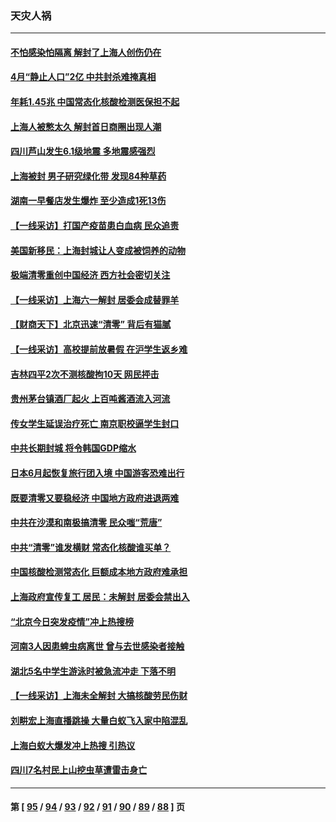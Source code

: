 ### 天灾人祸
---
#### [不怕感染怕隔离 解封了上海人创伤仍在](../../pages/ncid280/n13750182.md) 
#### [4月“静止人口”2亿 中共封杀难掩真相](../../pages/ncid280/n13750226.md) 
#### [年耗1.45兆 中国常态化核酸检测医保担不起](../../pages/ncid280/n13750242.md) 
#### [上海人被憋太久 解封首日商圈出现人潮](../../pages/ncid280/n13750125.md) 
#### [四川芦山发生6.1级地震 多地震感强烈](../../pages/ncid280/n13750074.md) 
#### [上海被封 男子研究绿化带 发现84种草药](../../pages/ncid280/n13750071.md) 
#### [湖南一早餐店发生爆炸 至少造成1死13伤](../../pages/ncid280/n13749899.md) 
#### [【一线采访】打国产疫苗患白血病 民众追责](../../pages/ncid280/n13749416.md) 
#### [美国新移民：上海封城让人变成被饲养的动物](../../pages/ncid280/n13749892.md) 
#### [极端清零重创中国经济 西方社会密切关注](../../pages/ncid280/n13749627.md) 
#### [【一线采访】上海六一解封 居委会成替罪羊](../../pages/ncid280/n13749617.md) 
#### [【财商天下】北京迅速“清零” 背后有猫腻](../../pages/ncid280/n13749490.md) 
#### [【一线采访】高校提前放暑假 在沪学生返乡难](../../pages/ncid280/n13749385.md) 
#### [吉林四平2次不测核酸拘10天 网民抨击](../../pages/ncid280/n13749310.md) 
#### [贵州茅台镇酒厂起火 上百吨酱酒流入河流](../../pages/ncid280/n13749275.md) 
#### [传女学生延误治疗死亡 南京职校逼学生封口](../../pages/ncid280/n13749245.md) 
#### [中共长期封城 将令韩国GDP缩水](../../pages/ncid280/n13749210.md) 
#### [日本6月起恢复旅行团入境 中国游客恐难出行](../../pages/ncid280/n13749192.md) 
#### [既要清零又要稳经济 中国地方政府进退两难](../../pages/ncid280/n13749183.md) 
#### [中共在沙漠和南极搞清零 民众嗤“荒唐”](../../pages/ncid280/n13749171.md) 
#### [中共“清零”谁发横财 常态化核酸谁买单？](../../pages/ncid280/n13748704.md) 
#### [中国核酸检测常态化 巨额成本地方政府难承担](../../pages/ncid280/n13748745.md) 
#### [上海政府宣传复工 居民：未解封 居委会禁出入](../../pages/ncid280/n13748713.md) 
#### [“北京今日突发疫情”冲上热搜榜](../../pages/ncid280/n13748600.md) 
#### [河南3人因患蜱虫病离世 曾与去世感染者接触](../../pages/ncid280/n13748541.md) 
#### [湖北5名中学生游泳时被急流冲走 下落不明](../../pages/ncid280/n13748542.md) 
#### [【一线采访】上海未全解封 大搞核酸劳民伤财](../../pages/ncid280/n13748447.md) 
#### [刘畊宏上海直播跳操 大量白蚁飞入家中陷混乱](../../pages/ncid280/n13748216.md) 
#### [上海白蚁大爆发冲上热搜 引热议](../../pages/ncid280/n13748330.md) 
#### [四川7名村民上山挖虫草遭雷击身亡](../../pages/ncid280/n13748275.md) 

---
#### 第 [ [95](./95.md) / [94](./94.md) / [93](./93.md) / [92](./92.md) / [91](./91.md) / [90](./90.md) / [89](./89.md) / [88](./88.md) ] 页

